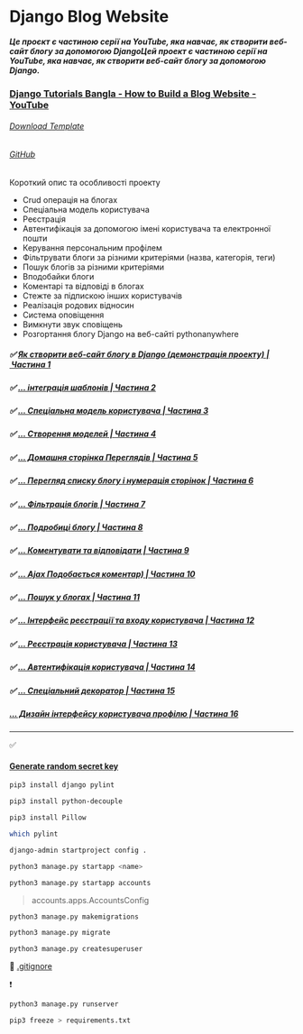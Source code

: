 # Django Blog Website

***Це проєкт є частиною серії на YouTube, яка навчає, як створити веб-сайт блогу за допомогою DjangoЦей проект є частиною серії на YouTube, яка навчає, як створити веб-сайт блогу за допомогою Django.***

### [Django Tutorials Bangla - How to Build a Blog Website - YouTube](https://www.youtube.com/playlist?list=PLoomN1iY7V9neojqrkqPVvE0GdmfOTcht)

###### [Download Template](https://templatemo.com/tm-551-stand-blog)

###### [GitHub](https://github.com/MoinulHossainNabil/Blog-Website-Django-Tutorials-Youtube)

Короткий опис та особливості проекту

- Crud операція на блогах
- Спеціальна модель користувача
- Реєстрація
- Автентифікація за допомогою імені користувача та електронної пошти
- Керування персональним профілем
- Фільтрувати блоги за різними критеріями (назва, категорія, теги)
- Пошук блогів за різними критеріями
- Вподобайки блоги
- Коментарі та відповіді в блогах
- Стежте за підпискою інших користувачів
- Реалізація родових відносин
- Система оповіщення
- Вимкнути звук сповіщень
- Розгортання блогу Django на веб-сайті pythonanywhere

##### ✅ [Як створити веб-сайт блогу в Django (демонстрація проекту) | Частина 1](https://www.youtube.com/watch?v=WpyXXBTcERc&list=PLoomN1iY7V9neojqrkqPVvE0GdmfOTcht&index=3&t=29s)

##### ✅ [... інтеграція шаблонів | Частина 2](https://www.youtube.com/watch?v=GHt_AgcFt8Y&list=PLoomN1iY7V9neojqrkqPVvE0GdmfOTcht&index=2&t=11s)

##### ✅ [... Спеціальна модель користувача | Частина 3](https://www.youtube.com/watch?v=NgahwM3pF6A&list=PLoomN1iY7V9neojqrkqPVvE0GdmfOTcht&index=3&t=200s)

##### ✅  [... Створення моделей | Частина 4](https://www.youtube.com/watch?v=YjdJB2w4u8U&list=PLoomN1iY7V9neojqrkqPVvE0GdmfOTcht&index=4&t=17s)

##### ✅ [... Домашня сторінка Переглядів | Частина 5](https://www.youtube.com/watch?v=namAMR8NXTI&list=PLoomN1iY7V9neojqrkqPVvE0GdmfOTcht&index=5&t=112s)

##### ✅  [... Перегляд списку блогу і нумерація сторінок | Частина 6](https://www.youtube.com/watch?v=3pvAcX7LnZs&list=PLoomN1iY7V9neojqrkqPVvE0GdmfOTcht&index=6&t=2s)

##### ✅  [... Фільтрація блогів | Частина 7](https://www.youtube.com/watch?v=gHUqtwd8TAM&list=PLoomN1iY7V9neojqrkqPVvE0GdmfOTcht&index=7)

##### ✅ [... Подробиці блогу | Частина 8](https://www.youtube.com/watch?v=Nip8eGeXz44&list=PLoomN1iY7V9neojqrkqPVvE0GdmfOTcht&index=9)

##### ✅  [... Коментувати та відповідати | Частина 9](https://www.youtube.com/watch?v=-kZScztai7s&list=PLoomN1iY7V9neojqrkqPVvE0GdmfOTcht&index=10)

##### ✅ [... Ajax Подобається коментар) | Частина 10](https://www.youtube.com/watch?v=7ZZKXnknDp4&list=PLoomN1iY7V9neojqrkqPVvE0GdmfOTcht&index=10)

##### ✅ [... Пошук у блогах | Частина 11](https://www.youtube.com/watch?v=kxtc3LL9d_M&list=PLoomN1iY7V9neojqrkqPVvE0GdmfOTcht&index=12)

##### ✅ [... Інтерфейс реєстрації та входу користувача | Частина 12](https://www.youtube.com/watch?v=e5ZPBE3Mn3Y&list=PLoomN1iY7V9neojqrkqPVvE0GdmfOTcht&index=12)

##### ✅  [... Реєстрація користувача | Частина 13](https://www.youtube.com/watch?v=P5poo9ekI-U&list=PLoomN1iY7V9neojqrkqPVvE0GdmfOTcht&index=13)

##### ✅ [... Автентифікація користувача | Частина 14](https://www.youtube.com/watch?v=rxj5m6pgs5U&list=PLoomN1iY7V9neojqrkqPVvE0GdmfOTcht&index=14)

##### ✅ [... Спеціальний декоратор | Частина 15](https://www.youtube.com/watch?v=Yov_h6igvr8&list=PLoomN1iY7V9neojqrkqPVvE0GdmfOTcht&index=15&t=1s)

##### [... Дизайн інтерфейсу користувача профілю | Частина 16](https://www.youtube.com/watch?v=QL0g0ALVN50&list=PLoomN1iY7V9neojqrkqPVvE0GdmfOTcht&index=17)

##### []()

##### []()

##### []()

##### []()

##### []()

##### []()

##### []()



---

 ✅ 

#### [Generate random secret key](https://djecrety.ir/)

```bash
pip3 install django pylint
```

```bash
pip3 install python-decouple
```

```bash
pip3 install Pillow
```

```bash
which pylint
```

```bash
django-admin startproject config .
```

```bash
python3 manage.py startapp <name>
```

```bash
python3 manage.py startapp accounts
```

> accounts.apps.AccountsConfig

```bash
python3 manage.py makemigrations
```

```bash
python3 manage.py migrate
```

```bash
python3 manage.py createsuperuser
```

🔗 [.gitignore](https://www.toptal.com/developers/gitignore)

❗
```bash
python3 manage.py runserver
```

```bash
pip3 freeze > requirements.txt
```
